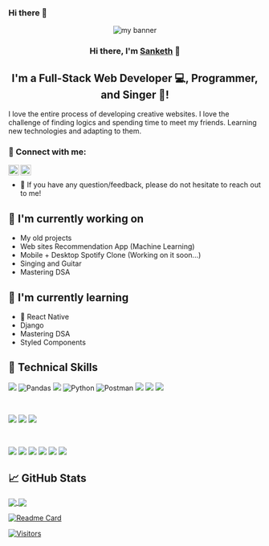 ### Hi there 👋

<!--
**Sanketh149/Sanketh149** is a ✨ _special_ ✨ repository because its `README.md` (this file) appears on your GitHub profile.

Here are some ideas to get you started:

- 🔭 I’m currently working on ...
- 🌱 I’m currently learning ...
- 👯 I’m looking to collaborate on ...
- 🤔 I’m looking for help with ...
- 💬 Ask me about ...
- 📫 How to reach me: ...
- 😄 Pronouns: ...
- ⚡ Fun fact: ...
-->
<p align="center">

<img src="https://user-images.githubusercontent.com/89764074/152376257-3a7aa6e9-8b84-4c1d-a999-698e9fe331ef.png" alt="my banner">

</p>

<h3 align="center">
Hi there, I'm <a href="https://sanketh-portfolio.netlify.app/" target="_blank" rel="noreferrer">Sanketh</a> 👋
</h3>

<h2 align="center">
I'm a Full-Stack Web Developer 💻, Programmer, and Singer 🎤!
</h2>

I love the entire process of developing creative websites. I love the challenge of finding logics and spending time to meet my friends. Learning new technologies and adapting to them.

### 🤝 Connect with me:

<a href="https://www.linkedin.com/in/kistappagari-sanketh-kumar-3b5676216/"><img align="left" src="https://raw.githubusercontent.com/yushi1007/yushi1007/main/images/linkedin.svg" alt="Sanketh | LinkedIn" width="21px"/></a>
<a href="https://www.instagram.com/sanketh_kumar_123/?utm_medium=copy_link"><img align="left" src="https://raw.githubusercontent.com/yushi1007/yushi1007/main/images/instagram.svg" alt="Sanketh | Instagram" width="21px"/></a>
</br>

- 💬 If you have any question/feedback, please do not hesitate to reach out to me!

## 🔭 I'm currently working on

- My old projects
- Web sites Recommendation App (Machine Learning)
- Mobile + Desktop Spotify Clone (Working on it soon...)
- Singing and Guitar
- Mastering DSA

## 🌱 I'm currently learning

- 📱 React Native
- Django
- Mastering DSA
- Styled Components

## 💼 Technical Skills

![](https://img.shields.io/badge/Code-React-informational?style=flat&logo=react&color=61DAFB)
![Pandas](https://img.shields.io/badge/pandas-%23150458.svg?style=for-the-badge&logo=pandas&logoColor=white)
![](https://img.shields.io/badge/Code-JavaScript-informational?style=flat&logo=JavaScript&color=F7DF1E)
![Python](https://img.shields.io/badge/python-3670A0?style=for-the-badge&logo=python&logoColor=ffdd54)
![Postman](https://img.shields.io/badge/Postman-FF6C37?style=for-the-badge&logo=postman&logoColor=white)
![](https://img.shields.io/badge/Code-HTML5-informational?style=flat&logo=HTML5&color=E34F26)
![](https://img.shields.io/badge/Code-PostgreSQL-informational?style=flat&logo=PostgreSQL&color=336791)
![](https://img.shields.io/badge/Code-SQLite-informational?style=flat&logo=SQLite&color=003B57)

</br>

![](https://img.shields.io/badge/Style-Bootstrap-informational?style=flat&logo=Bootstrap&color=7952B3)
![](https://img.shields.io/badge/Style-CSS3-informational?style=flat&logo=CSS3&color=1572B6)
![](https://img.shields.io/badge/Style-styled--components-informational?style=flat&logo=styled-components&color=DB7093)

</br>

![](https://img.shields.io/badge/Tools-Figma-informational?style=flat&logo=Figma&color=F24E1E)
![](https://img.shields.io/badge/Tools-NPM-informational?style=flat&logo=NPM&color=CB3837)
![](https://img.shields.io/badge/Tools-Heroku-informational?style=flat&logo=Heroku&color=430098)
![](https://img.shields.io/badge/Tools-Netlify-informational?style=flat&logo=netlify&color=00C7B7)
![](https://img.shields.io/badge/Tools-Git-informational?style=flat&logo=Git&color=F05032)
![](https://img.shields.io/badge/Tools-GitHub-informational?style=flat&logo=GitHub&color=181717)

## 📈 GitHub Stats

<a href="https://github.com/Sanketh149/github-readme-stats">
  <img align="center" src="https://github-readme-stats.vercel.app/api?username=Sanketh149&theme=synthwave&show_icons=true" />
</a>
<a href="https://github.com/Sanketh149/top-langs">
  <img align="center" src="https://github-readme-stats.vercel.app/api/top-langs/?username=Sanketh149&layout=compact&show_icons=true" />
</a>

[![Readme Card](https://github-readme-stats.vercel.app/api/pin/?username=Sanketh149&repo=github-readme-stats&show_owner=true)](https://github.com/Sanketh149/github-readme-stats)

[![Visitors](https://visitor-badge.glitch.me/badge?page_id=Sanketh149.Sanketh149)](https://github.com/Sanketh149)
